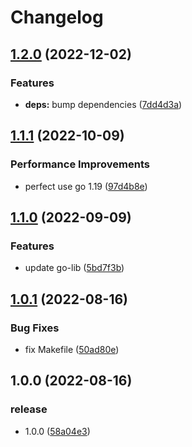 # Changelog

## [1.2.0](https://github.com/starudream/wake-on-lan/compare/v1.1.1...v1.2.0) (2022-12-02)


### Features

* **deps:** bump dependencies ([7dd4d3a](https://github.com/starudream/wake-on-lan/commit/7dd4d3af71ade21e024015ec182c71820703255a))

## [1.1.1](https://github.com/starudream/wake-on-lan/compare/v1.1.0...v1.1.1) (2022-10-09)


### Performance Improvements

* perfect use go 1.19 ([97d4b8e](https://github.com/starudream/wake-on-lan/commit/97d4b8ee1d764e89d194f8d717ceaff055a0a857))

## [1.1.0](https://github.com/starudream/wake-on-lan/compare/v1.0.1...v1.1.0) (2022-09-09)


### Features

* update go-lib ([5bd7f3b](https://github.com/starudream/wake-on-lan/commit/5bd7f3b02156f052b1ebe58ff96c3032e484be41))

## [1.0.1](https://github.com/starudream/wake-on-lan/compare/v1.0.0...v1.0.1) (2022-08-16)


### Bug Fixes

* fix Makefile ([50ad80e](https://github.com/starudream/wake-on-lan/commit/50ad80ed506d6a1fe80922da2093abd721c7c3ed))

## 1.0.0 (2022-08-16)


### release

* 1.0.0 ([58a04e3](https://github.com/starudream/wake-on-lan/commit/58a04e31c29e027a42b9860e3cbfcc4bcc300a57))
